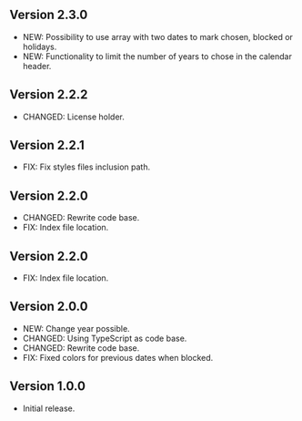## Version 2.3.0
- NEW: Possibility to use array with two dates to mark chosen, blocked or holidays.
- NEW: Functionality to limit the number of years to chose in the calendar header.

## Version 2.2.2
- CHANGED: License holder.

## Version 2.2.1
- FIX: Fix styles files inclusion path.

## Version 2.2.0
- CHANGED: Rewrite code base.
- FIX: Index file location.

## Version 2.2.0
- FIX: Index file location.

## Version 2.0.0
- NEW: Change year possible.
- CHANGED: Using TypeScript as code base.
- CHANGED: Rewrite code base.
- FIX: Fixed colors for previous dates when blocked.

## Version 1.0.0
- Initial release.